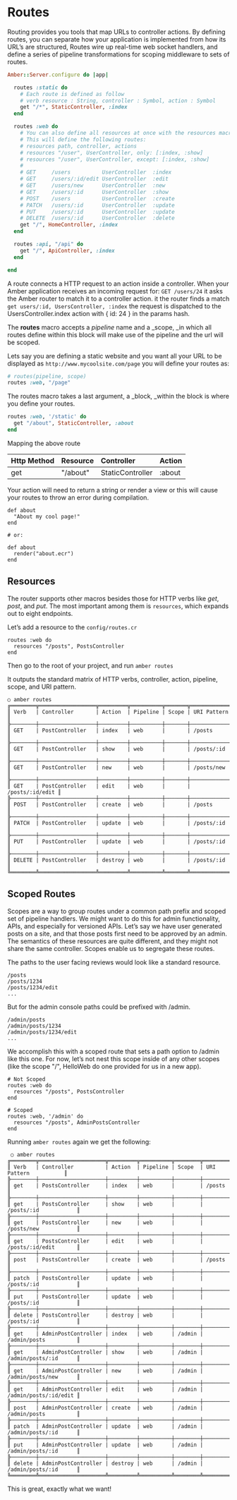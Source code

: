 # Routes

Routing provides you tools that map URLs to controller actions. By defining routes, you can separate how your application is implemented from how its URL’s are structured, Routes wire up real-time web socket handlers, and define a series of pipeline transformations for scoping middleware to sets of routes.

```ruby
Amber::Server.configure do |app|

  routes :static do
    # Each route is defined as follow
    # verb resource : String, controller : Symbol, action : Symbol
    get "/*", StaticController, :index
  end

  routes :web do
    # You can also define all resources at once with the resources macro.
    # This will define the following routes:
    # resources path, controller, actions
    # resources "/user", UserController, only: [:index, :show]
    # resources "/user", UserController, except: [:index, :show]
    #
    # GET     /users          UserController  :index
    # GET     /users/:id/edit UserController  :edit
    # GET     /users/new      UserController  :new
    # GET     /users/:id      UserController  :show
    # POST    /users          UserController  :create
    # PATCH   /users/:id      UserController  :update
    # PUT     /users/:id      UserController  :update
    # DELETE  /users/:id      UserController  :delete
    get "/", HomeController, :index
  end

  routes :api, "/api" do
    get "/", ApiController, :index
  end

end
```

A route connects a HTTP request to an action inside a controller. When your Amber application receives an incoming request for:  `GET /users/24` it asks the Amber router to match it to a controller action. it the router finds a match `get users/:id, UsersController, :index` the request is dispatched to the UsersController.index action with { id: 24 } in the params hash.

The **routes** macro accepts a _pipeline_ name and a \_scope, \_in which all routes define within this block will make use of the pipeline and the url will be scoped.

Lets say you are defining a static website and you want all your URL to be displayed as `http://www.mycoolsite.com/page` you will define your routes as:

```ruby
# routes(pipeline, scope)
routes :web, "/page"
```

The routes macro takes a last argument, a \_block, \_within the block is where you define your routes.

```ruby
routes :web, '/static' do
  get "/about", StaticController, :about
end
```

Mapping the above route

| Http Method | Resource | Controller | Action |
| :--- | :--- | :--- | :--- |
| get | "/about" | StaticController | :about |

Your action will need to return a string or render a view or this will cause your routes to throw an error during compilation.

```crystal
def about
  "About my cool page!"
end

# or:

def about
  render("about.ecr")
end
```

## Resources

The router supports other macros besides those for HTTP verbs like _get_, _post_, and _put_. The most important among them is `resources`, which expands out to eight endpoints.

Let’s add a resource to the `config/routes.cr`

```crystal
routes :web do
  resources "/posts", PostsController
end
```

Then go to the root of your project, and run `amber routes`

It outputs the standard matrix of HTTP verbs, controller, action, pipeline, scope, and URI pattern.

```shell
○ amber routes
╔════════╦══════════════════╦═════════╦══════════╦═══════╦═════════════════╗
║ Verb   | Controller       | Action  | Pipeline | Scope | URI Pattern     ║
╠────────┼──────────────────┼─────────┼──────────┼───────┼─────────────────╣
║ GET    | PostController   | index   | web      |       | /posts          ║
╠────────┼──────────────────┼─────────┼──────────┼───────┼─────────────────╣
║ GET    | PostController   | show    | web      |       | /posts/:id      ║
╠────────┼──────────────────┼─────────┼──────────┼───────┼─────────────────╣
║ GET    | PostController   | new     | web      |       | /posts/new      ║
╠────────┼──────────────────┼─────────┼──────────┼───────┼─────────────────╣
║ GET    | PostController   | edit    | web      |       | /posts/:id/edit ║
╠────────┼──────────────────┼─────────┼──────────┼───────┼─────────────────╣
║ POST   | PostController   | create  | web      |       | /posts          ║
╠────────┼──────────────────┼─────────┼──────────┼───────┼─────────────────╣
║ PATCH  | PostController   | update  | web      |       | /posts/:id      ║
╠────────┼──────────────────┼─────────┼──────────┼───────┼─────────────────╣
║ PUT    | PostController   | update  | web      |       | /posts/:id      ║
╠────────┼──────────────────┼─────────┼──────────┼───────┼─────────────────╣
║ DELETE | PostController   | destroy | web      |       | /posts/:id      ║
╚════════╩══════════════════╩═════════╩══════════╩═══════╩═════════════════╝
```

## Scoped Routes

Scopes are a way to group routes under a common path prefix and scoped set of pipeline handlers. We might want to do this for admin functionality, APIs, and especially for versioned APIs. Let’s say we have user generated posts on a site, and that those posts first need to be approved by an admin. The semantics of these resources are quite different, and they might not share the same controller. Scopes enable us to segregate these routes.

The paths to the user facing reviews would look like a standard resource.

```shell
/posts
/posts/1234
/posts/1234/edit
...
```

But for the admin console paths could be prefixed with /admin.

```shell
/admin/posts
/admin/posts/1234
/admin/posts/1234/edit
...
```

We accomplish this with a scoped route that sets a path option to /admin like this one. For now, let’s not nest this scope inside of any other scopes (like the scope "/", HelloWeb do one provided for us in a new app).

```crystal
# Not Scoped
routes :web do
  resources "/posts", PostsController
end

# Scoped
routes :web, '/admin' do
  resources "/posts", AdminPostsController
end
```

Running `amber routes` again we get the following:

```shell
 ○ amber routes
╔════════╦═════════════════════╦═════════╦══════════╦════════╦═══════════════════════╗
║ Verb   | Controller          | Action  | Pipeline | Scope  | URI Pattern           ║
╠────────┼─────────────────────┼─────────┼──────────┼────────┼───────────────────────╣
║ get    | PostsController     | index   | web      |        | /posts                ║
╠────────┼─────────────────────┼─────────┼──────────┼────────┼───────────────────────╣
║ get    | PostsController     | show    | web      |        | /posts/:id            ║
╠────────┼─────────────────────┼─────────┼──────────┼────────┼───────────────────────╣
║ get    | PostsController     | new     | web      |        | /posts/new            ║
╠────────┼─────────────────────┼─────────┼──────────┼────────┼───────────────────────╣
║ get    | PostsController     | edit    | web      |        | /posts/:id/edit       ║
╠────────┼─────────────────────┼─────────┼──────────┼────────┼───────────────────────╣
║ post   | PostsController     | create  | web      |        | /posts                ║
╠────────┼─────────────────────┼─────────┼──────────┼────────┼───────────────────────╣
║ patch  | PostsController     | update  | web      |        | /posts/:id            ║
╠────────┼─────────────────────┼─────────┼──────────┼────────┼───────────────────────╣
║ put    | PostsController     | update  | web      |        | /posts/:id            ║
╠────────┼─────────────────────┼─────────┼──────────┼────────┼───────────────────────╣
║ delete | PostsController     | destroy | web      |        | /posts/:id            ║
╠────────┼─────────────────────┼─────────┼──────────┼────────┼───────────────────────╣
║ get    | AdminPostController | index   | web      | /admin | /admin/posts          ║
╠────────┼─────────────────────┼─────────┼──────────┼────────┼───────────────────────╣
║ get    | AdminPostController | show    | web      | /admin | /admin/posts/:id      ║
╠────────┼─────────────────────┼─────────┼──────────┼────────┼───────────────────────╣
║ get    | AdminPostController | new     | web      | /admin | /admin/posts/new      ║
╠────────┼─────────────────────┼─────────┼──────────┼────────┼───────────────────────╣
║ get    | AdminPostController | edit    | web      | /admin | /admin/posts/:id/edit ║
╠────────┼─────────────────────┼─────────┼──────────┼────────┼───────────────────────╣
║ post   | AdminPostController | create  | web      | /admin | /admin/posts          ║
╠────────┼─────────────────────┼─────────┼──────────┼────────┼───────────────────────╣
║ patch  | AdminPostController | update  | web      | /admin | /admin/posts/:id      ║
╠────────┼─────────────────────┼─────────┼──────────┼────────┼───────────────────────╣
║ put    | AdminPostController | update  | web      | /admin | /admin/posts/:id      ║
╠────────┼─────────────────────┼─────────┼──────────┼────────┼───────────────────────╣
║ delete | AdminPostController | destroy | web      | /admin | /admin/posts/:id      ║
╚════════╩═════════════════════╩═════════╩══════════╩════════╩═══════════════════════╝
```

This is great, exactly what we want!
